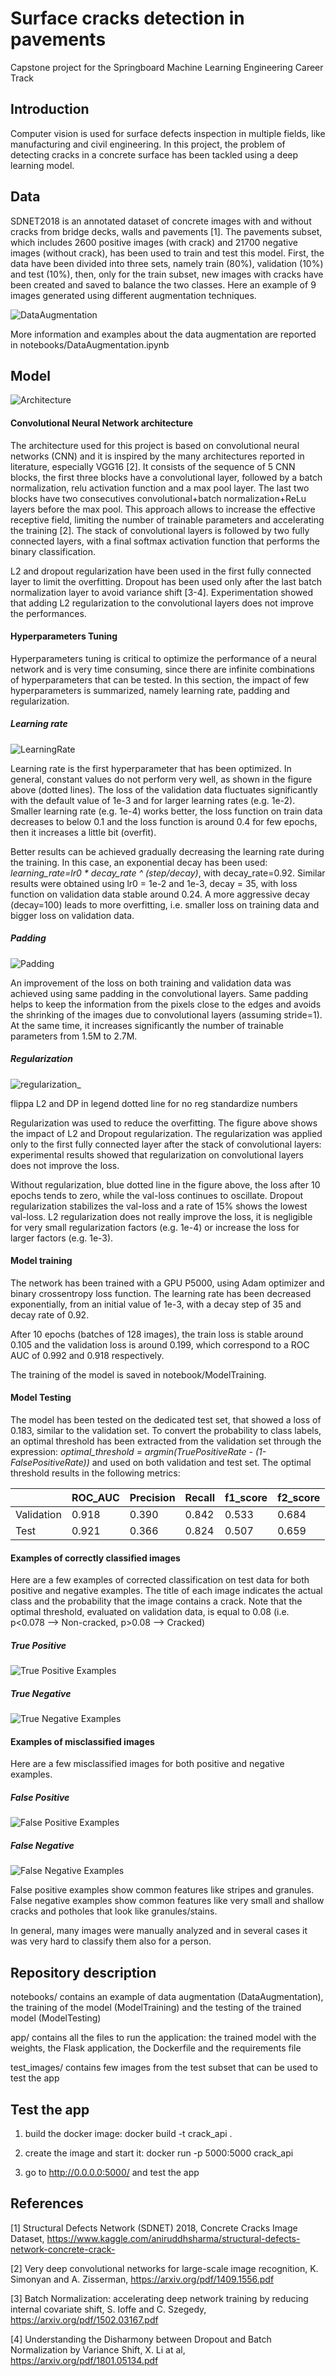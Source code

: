 # Surface cracks detection in pavements

Capstone project for the Springboard Machine Learning Engineering Career Track

## Introduction

Computer vision is used for surface defects inspection in multiple fields, like manufacturing and civil engineering. In this project, the problem of detecting cracks in a concrete surface has been tackled using a deep learning model.

## Data

SDNET2018 is an annotated dataset of concrete images with and without cracks from bridge decks, walls and pavements [1]. The pavements subset, which includes 2600 positive images (with crack) and 21700 negative images (without crack), has been used to train and test this model. First, the data have been divided into three sets, namely train (80%), validation (10%) and test (10%), then, only for the train subset, new images with cracks have been created and saved to balance the two classes. Here an example of 9 images generated using different augmentation techniques.

![DataAugmentation](README_images/DataAugmentation.png?raw=true)
 
More information and examples about the data augmentation are reported in notebooks/DataAugmentation.ipynb  

## Model

![Architecture](README_images/Architecture.png?raw=true)

#### Convolutional Neural Network architecture

The architecture used for this project is based on convolutional neural networks (CNN) and it is inspired by the many architectures reported in literature, especially VGG16 [2]. It consists of the sequence of 5 CNN blocks, the first three blocks have a convolutional layer, followed by a batch normalization, relu activation function and a max pool layer. The last two blocks have two consecutives convolutional+batch normalization+ReLu layers before the max pool. This approach allows to increase the effective receptive field, limiting the number of trainable parameters and accelerating the training [2].
The stack of convolutional layers is followed by two fully connected layers, with a final softmax activation function that performs the binary classification.

L2 and dropout regularization have been used in the first fully connected layer to limit the overfitting. Dropout has been used only after the last batch normalization layer to avoid variance shift [3-4]. Experimentation showed that adding L2 regularization to the convolutional layers does not improve the performances.

#### Hyperparameters Tuning

Hyperparameters tuning is critical to optimize the performance of a neural network and is very time consuming, since there are infinite combinations of hyperparameters that can be tested. In this section, the impact of few hyperparameters is summarized, namely learning rate, padding and regularization.

##### Learning rate

![LearningRate](README_images/LearningRate.png?raw=true)

Learning rate is the first hyperparameter that has been optimized. In general, constant values do not perform very well, as shown in the figure above (dotted lines). The loss of the validation data fluctuates significantly with the default value of 1e-3 and for larger learning rates (e.g. 1e-2). Smaller learning rate (e.g. 1e-4) works better, the loss function on train data decreases to below 0.1 and the loss function is around 0.4 for few epochs, then it increases a little bit (overfit).

Better results can be achieved gradually decreasing the learning rate during the training. In this case, an exponential decay has been used: *learning_rate=lr0 * decay_rate ^ (step/decay)*, with decay_rate=0.92. Similar results were obtained using lr0 = 1e-2 and 1e-3, decay = 35, with loss function on validation data stable around 0.24. A more aggressive decay (decay=100) leads to more overfitting, i.e. smaller loss on training data and bigger loss on validation data.

##### Padding

![Padding](README_images/Padding.png?raw=true)

An improvement of the loss on both training and validation data was achieved using same padding in the convolutional layers. Same padding helps to keep the information from the pixels close to the edges and avoids the shrinking of the images due to convolutional layers (assuming stride=1). At the same time, it increases significantly the number of trainable parameters from 1.5M to 2.7M.

##### Regularization

![regularization_](README_images/Regularization.png?raw=true)

flippa L2 and DP in legend
dotted line for no reg
standardize numbers

Regularization was used to reduce the overfitting. The figure above shows the impact of L2 and Dropout regularization. The regularization was applied only to the first fully connected layer after the stack of convolutional layers: experimental results showed that regularization on convolutional layers does not improve the loss. 
 
Without regularization, blue dotted line in the figure above, the loss after 10 epochs tends to zero, while the val-loss continues to oscillate. Dropout regularization stabilizes the val-loss and a rate of 15% shows the lowest val-loss. L2 regularization does not really improve the loss, it is negligible for very small regularization factors (e.g. 1e-4) or increase the loss for larger factors (e.g. 1e-3).  

#### Model training

The network has been trained with a GPU P5000, using Adam optimizer and binary crossentropy loss function. The learning rate has been decreased exponentially, from an initial value of 1e-3, with a decay step of 35 and decay rate of 0.92.

After 10 epochs (batches of 128 images), the train loss is stable around 0.105 and the validation loss is around 0.199, which correspond to a ROC AUC of 0.992 and 0.918 respectively.  

The training of the model is saved in notebook/ModelTraining.

#### Model Testing

The model has been tested on the dedicated test set, that showed a loss of 0.183, similar to the validation set. To convert the probability to class labels, an optimal threshold has been extracted from the validation set through the  expression: *optimal_threshold = argmin(TruePositiveRate - (1-FalsePositiveRate))* and used on both validation and test set. The optimal threshold results in the following metrics:

| | ROC_AUC | Precision | Recall | f1_score | f2_score |
|---|---|---|---|---|---|
| Validation | 0.918 | 0.390 | 0.842 | 0.533 | 0.684|
|Test | 0.921 | 0.366 | 0.824 | 0.507 | 0.659 |

#### Examples of correctly classified images

Here are a few examples of corrected classification on test data for both positive and negative examples. The title of each image indicates the actual class and the probability that the image contains a crack. Note that the optimal threshold, evaluated on validation data, is equal to 0.08 (i.e. p<0.078 --> Non-cracked, p>0.08 --> Cracked)

##### True Positive
![True Positive Examples](README_images/TruePositive.png?raw=true)

##### True Negative
![True Negative Examples](README_images/TrueNegative.png?raw=true)

#### Examples of misclassified images

Here are a few misclassified images for both positive and negative examples.

##### False Positive
![False Positive Examples](README_images/FalsePositive.png?raw=true)

##### False Negative
![False Negative Examples](README_images/FalseNegative.png?raw=true)

False positive examples show common features like stripes and granules. False negative examples show common features like very small and shallow cracks and potholes that look like granules/stains.

In general, many images were manually analyzed and in several cases it was very hard to classify them also for a person.  

## Repository description

notebooks/ contains an example of data augmentation (DataAugmentation), the training of the model (ModelTraining) and the testing of the trained model (ModelTesting)

app/ contains all the files to run the application: the trained model with the weights, the Flask application, the Dockerfile and the requirements file

test_images/ contains few images from the test subset that can be used to test the app

## Test the app

1) build the docker image: docker build -t crack_api .

2) create the image and start it: docker run -p 5000:5000 crack_api

3) go to http://0.0.0.0:5000/ and test the app

## References

[1] Structural Defects Network (SDNET) 2018, Concrete Cracks Image Dataset, https://www.kaggle.com/aniruddhsharma/structural-defects-network-concrete-crack-

[2] Very deep convolutional networks for large-scale image recognition, K. Simonyan and A. Zisserman, https://arxiv.org/pdf/1409.1556.pdf

[3] Batch Normalization: accelerating deep network training by reducing internal covariate shift, S. Ioffe and C. Szegedy, https://arxiv.org/pdf/1502.03167.pdf

[4] Understanding the Disharmony between Dropout and Batch Normalization by
Variance Shift, X. Li at al,  https://arxiv.org/pdf/1801.05134.pdf
